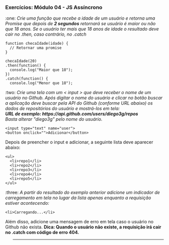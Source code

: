 <br>
<h3>Exercícios: Módulo 04 - JS Assíncrono</h3>

<p> 
  :one: 
  <em>
    Crie uma função que recebe a idade de um usuário e retorna uma Promise que depois de <strong>2
    segundos</strong> retornará se usuário é maior ou não que 18 anos. Se o usuário ter mais que 18 
    anos de idade o resultado deve cair no .then, caso contrário, no .catch
  </em>
</p>

`````
function checaIdade(idade) {
  // Retornar uma promise
}

checaIdade(20)
.then(function() {
  console.log("Maior que 18");
})
.catch(function() {
  console.log("Menor que 18");
`````

<p> 
  :two: 
  <em>
    Crie uma tela com um < input > que deve receber o nome de um usuário no Github. Após digitar o
    nome do usuário e clicar no botão buscar a aplicação deve buscar pela API do Github (conforme
    URL abaixo) os dados de repositórios do usuário e mostrá-los em tela:
    <br><strong>URL de exemplo: https://api.github.com/users/diego3g/repos</strong>
    <br>Basta alterar "diego3g" pelo nome do usuário.
  </em>
</p>

`````
<input type="text" name="user">
<button onclick="">Adicionar</button>
`````

<p>Depois de preencher o input e adicionar, a seguinte lista deve aparecer abaixo:</p>

`````
<ul>
  <li>repo1</li>
  <li>repo2</li>
  <li>repo3</li>
  <li>repo4</li>
  <li>repo5</li>
</ul>
`````

<p> 
  :three: 
  <em>A partir do resultado do exemplo anterior adicione um indicador de carregamento em tela no
    lugar da lista apenas enquanto a requisição estiver acontecendo:
  </em>
</p>

`````
<li>Carregando...</li>
`````
<p>
  Além disso, adicione uma mensagem de erro em tela caso o usuário no Github não exista.
  <strong>Dica: Quando o usuário não existe, a requisição irá cair no .catch com código de erro 404.</strong>
</p>
<ul>
  
---------------------------------------------------------------------------------------------------------------------------------------------------------------------------------